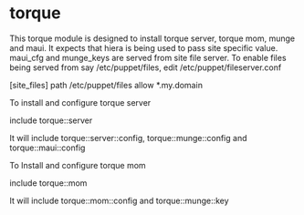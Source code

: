 # torque #

This torque module is designed to install torque server, torque mom, munge and maui.
It expects that hiera is being used to pass site specific value. maui_cfg and munge_keys are served from site file server.
To enable files being served from say /etc/puppet/files, edit /etc/puppet/fileserver.conf

[site_files]
path /etc/puppet/files
allow *.my.domain

To install and configure torque server

  include torque::server
  
  It will include torque::server::config, torque::munge::config and torque::maui::config
  
  

To Install and configure torque mom
  
   include torque::mom
   
   It will include torque::mom::config and torque::munge::key
